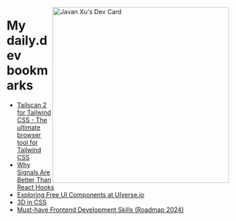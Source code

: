 
<a href="https://app.daily.dev/JavanXU"><img align="right" src="https://api.daily.dev/devcards/e45a150971844cd6959a94bb94e861ea.png?r=quw" width="400" alt="Javan Xu's Dev Card"/></a>

# My daily.dev bookmarks
<!-- daily.dev BOOKMARKS:START -->
- [Tailscan 2 for Tailwind CSS - The ultimate browser tool for Tailwind CSS](https://app.daily.dev/posts/eaxMIqf2C?utm_source=rss&utm_medium=bookmarks&utm_campaign=6ueXw3FRNQzpNtewCDbI6)
- [Why Signals Are Better Than React Hooks](https://app.daily.dev/posts/Dgesd3RRx?utm_source=rss&utm_medium=bookmarks&utm_campaign=6ueXw3FRNQzpNtewCDbI6)
- [Exploring Free UI Components at UIverse.io](https://app.daily.dev/posts/4Qq6lHf44?utm_source=rss&utm_medium=bookmarks&utm_campaign=6ueXw3FRNQzpNtewCDbI6)
- [3D in CSS](https://app.daily.dev/posts/U28K7pkPD?utm_source=rss&utm_medium=bookmarks&utm_campaign=6ueXw3FRNQzpNtewCDbI6)
- [Must-have Frontend Development Skills &lpar;Roadmap 2024&rpar;](https://app.daily.dev/posts/RpAFU9tsA?utm_source=rss&utm_medium=bookmarks&utm_campaign=6ueXw3FRNQzpNtewCDbI6)
<!-- daily.dev BOOKMARKS:END -->
